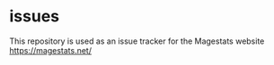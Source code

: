 # issues
 This repository is used as an issue tracker for the Magestats website https://magestats.net/
